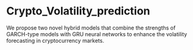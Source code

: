 # Crypto_Volatility_prediction
We propose two novel hybrid models that combine the strengths of GARCH-type models with GRU neural networks to enhance the volatility forecasting in cryptocurrency markets.
